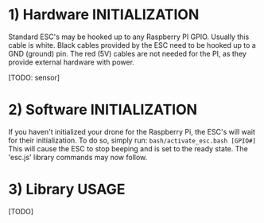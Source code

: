 # 1) Hardware INITIALIZATION

Standard ESC's may be hooked up to any Raspberry PI GPIO. Usually this cable is white. Black cables provided by the ESC need to
be hooked up to a GND (ground) pin. The red (5V) cables are not needed for the PI, as they provide external hardware with power.

[TODO: sensor]

# 2) Software INITIALIZATION

If you haven't initialized your drone for the Raspberry Pi, the ESC's will wait for their initialization. To do so, simply run:
`bash/activate_esc.bash [GPIO#]`
This will cause the ESC to stop beeping and is set to the ready state. The 'esc.js' library commands may now follow.

# 3) Library USAGE

[TODO]
